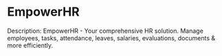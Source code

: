 # EmpowerHR
Description: EmpowerHR - Your comprehensive HR solution. Manage employees, tasks, attendance, leaves, salaries, evaluations, documents &amp; more efficiently.
